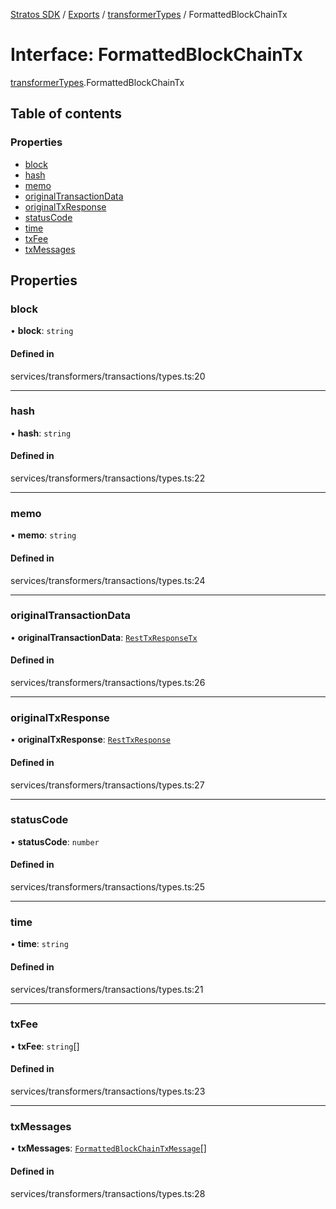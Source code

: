 [Stratos SDK](../README.md) / [Exports](../modules.md) / [transformerTypes](../modules/transformerTypes.md) / FormattedBlockChainTx

# Interface: FormattedBlockChainTx

[transformerTypes](../modules/transformerTypes.md).FormattedBlockChainTx

## Table of contents

### Properties

- [block](transformerTypes.FormattedBlockChainTx.md#block)
- [hash](transformerTypes.FormattedBlockChainTx.md#hash)
- [memo](transformerTypes.FormattedBlockChainTx.md#memo)
- [originalTransactionData](transformerTypes.FormattedBlockChainTx.md#originaltransactiondata)
- [originalTxResponse](transformerTypes.FormattedBlockChainTx.md#originaltxresponse)
- [statusCode](transformerTypes.FormattedBlockChainTx.md#statuscode)
- [time](transformerTypes.FormattedBlockChainTx.md#time)
- [txFee](transformerTypes.FormattedBlockChainTx.md#txfee)
- [txMessages](transformerTypes.FormattedBlockChainTx.md#txmessages)

## Properties

### block

• **block**: `string`

#### Defined in

services/transformers/transactions/types.ts:20

___

### hash

• **hash**: `string`

#### Defined in

services/transformers/transactions/types.ts:22

___

### memo

• **memo**: `string`

#### Defined in

services/transformers/transactions/types.ts:24

___

### originalTransactionData

• **originalTransactionData**: [`RestTxResponseTx`](networkTypes.RestTxResponseTx.md)

#### Defined in

services/transformers/transactions/types.ts:26

___

### originalTxResponse

• **originalTxResponse**: [`RestTxResponse`](networkTypes.RestTxResponse.md)

#### Defined in

services/transformers/transactions/types.ts:27

___

### statusCode

• **statusCode**: `number`

#### Defined in

services/transformers/transactions/types.ts:25

___

### time

• **time**: `string`

#### Defined in

services/transformers/transactions/types.ts:21

___

### txFee

• **txFee**: `string`[]

#### Defined in

services/transformers/transactions/types.ts:23

___

### txMessages

• **txMessages**: [`FormattedBlockChainTxMessage`](transformerTypes.FormattedBlockChainTxMessage.md)[]

#### Defined in

services/transformers/transactions/types.ts:28
